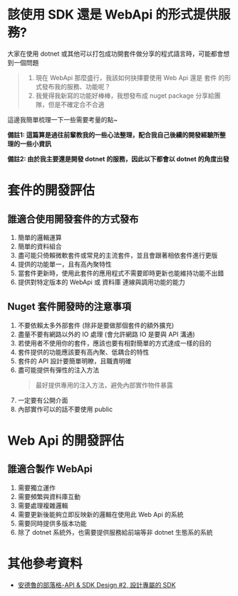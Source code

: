 # 該使用 SDK 還是 WebApi 的形式提供服務?


大家在使用 dotnet 或其他可以打包成功開套件做分享的程式語言時，可能都會想到一個問題

> 1. 現在 WebApi 那麼盛行，我該如何抉擇要使用 Web Api 還是 套件 的形式發布我的服務、功能呢？
> 2. 我覺得我新寫的功能好棒棒，我想發布成 nuget package 分享給團隊，但是不確定合不合適

這邊我簡單梳理一下一些需要考量的點~

<!--more-->

**備註1: 這篇算是過往前輩教我的一些心法整理，配合我自己後續的開發經驗所整理的一些小資訊**

**備註2: 由於我主要還是開發 dotnet 的服務，因此以下都會以 dotnet 的角度出發**

# 套件的開發評估

## 誰適合使用開發套件的方式發布

1. 簡單的邏輯運算
2. 簡單的資料組合
3. 盡可能只倚賴微軟套件或常見的主流套件，並且會跟著相依套件進行更版
4. 提供的功能單一，且有高內聚特性
5. 當套件更新時，使用此套件的應用程式不需要即時更新也能維持功能不出錯
6. 提供對特定版本的 WebApi 或 資料庫 連線與調用功能的能力

## Nuget 套件開發時的注意事項

1. 不要依賴太多外部套件 (除非是要做那個套件的額外擴充)
2. 盡量不要有網路以外的 IO 處理 (會允許網路 IO 是要與 API 溝通)
3. 若使用者不使用你的套件，應該也要有相對簡單的方式達成一樣的目的
4. 套件提供的功能應該要有高內聚、低耦合的特性
5. 套件的 API 設計要簡單明瞭，且職責明確
6. 盡可能提供有彈性的注入方法
    > 最好提供專用的注入方法，避免內部實作物件暴露
7. 一定要有公開介面
8. 內部實作可以的話不要使用 public

# Web Api 的開發評估

## 誰適合製作 WebApi

1. 需要獨立運作
2. 需要頻繁與資料庫互動
3. 需要處理複雜邏輯
4. 需要更新後能夠立即反映新的邏輯在使用此 Web Api 的系統
5. 需要同時提供多版本功能
6. 除了 dotnet 系統外，也需要提供服務給前端等非 dotnet 生態系的系統

# 其他參考資料

- [安德魯的部落格-API & SDK Design #2, 設計專屬的 SDK](https://columns.chicken-house.net/2016/10/23/microservice4/)

